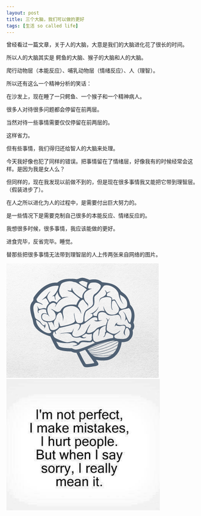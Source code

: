 ```yaml
---
layout: post
title: 三个大脑，我们可以做的更好
tags: [生活 so called life]
---
```



曾经看过一篇文章，关于人的大脑，大意是我们的大脑进化花了很长的时间。

所以人的大脑其实是 鳄鱼的大脑、猴子的大脑和人的大脑。

爬行动物层（本能反应）、哺乳动物层（情绪反应）、人（理智）。

所以还有这么一个精神分析的笑话：

在沙发上，现在睡了一只鳄鱼、一个猴子和一个精神病人。

很多人对待很多问题都会停留在前两层。

当然对待一些事情需要仅仅停留在前两层的。

这样省力。

但有些事情，我们得归还给智人的大脑来处理。

今天我好像也犯了同样的错误。把事情留在了情绪层，好像我有的时候经常会这样。是因为我是女人么？

但同样的，现在我发现以前做不到的，但是现在很多事情我又能把它带到理智层。（假装进步了）。

在人之所以进化为人的过程中，是需要付出巨大努力的。

是一些情况下是需要克制自己很多的本能反应、情绪反应的。

我想很多时候，很多事情，我应该能做的更好。

进食完毕，反省完毕。睡觉。

替那些把很多事情无法带到理智层的人上传两张来自网络的图片。


![](../assets/figures/brain.jpg)
![](../assets/figures/tumblr_sorry.jpeg)

